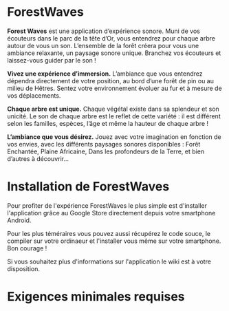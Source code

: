 # ForestWaves

**Forest Waves** est une application d’expérience sonore. Muni de vos écouteurs dans le parc de la tête d’Or, vous entendrez pour chaque arbre autour de vous un son. L’ensemble de la forêt créera pour vous une ambiance relaxante, un paysage sonore unique. Branchez vos écouteurs et laissez-vous guider par le son !

**Vivez une expérience d’immersion.** L’ambiance que vous entendrez dépendra directement de votre position, au bord d’une forêt de pin ou au milieu de Hêtres. Sentez votre environnement évoluer au fur et à mesure de vos déplacements.

**Chaque arbre est unique.** Chaque végétal existe dans sa splendeur et son unicité. Le son de chaque arbre est le reflet de cette variété : il est différent selon les familles, espèces, l’âge et même la hauteur de chaque arbre !

**L’ambiance que vous désirez.** Jouez avec votre imagination en fonction de vos envies, avec les différents paysages sonores disponibles : Forêt Enchantée, Plaine Africaine, Dans les profondeurs de la Terre, et bien d’autres à découvrir...

# Installation de ForestWaves

Pour profiter de l'expérience ForestWaves le plus simple est d'installer l'application grâce au Google Store directement depuis votre smartphone Android. 

Pour les plus téméraires vous pouvez aussi récupérez le code souce, le compiler sur votre ordinaeur et l'installer vous même sur votre smartphone. Bon courage !

Si vous souhaitez plus d'informations sur l'application le wiki est à votre disposition.

# Exigences minimales requises
